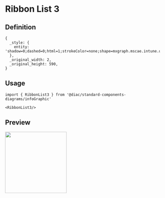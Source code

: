 # Ribbon List 3

## Definition

```
{
  _style: { 
    entity: 'shadow=0;dashed=0;html=1;strokeColor=none;shape=mxgraph.mscae.intune.user_group;fontSize=15;fontColor=#FFFFFF;align=left;',
  },
  _original_width: 2,
  _original_height: 590,
}
```

## Usage

```
import { RibbonList3 } from '@diac/standard-components-diagrams/infoGraphic'

<RibbonList3/>
```

## Preview

<img src="./ribbon-list-3.png" width="200"/>

